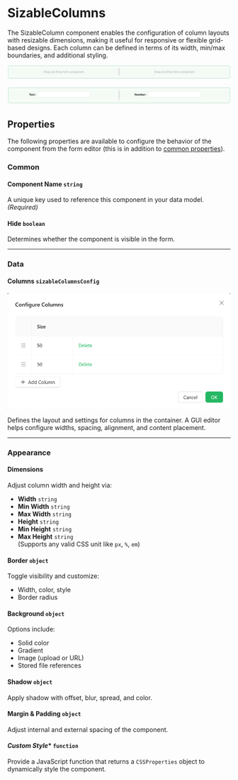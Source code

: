 # SizableColumns

The SizableColumn component enables the configuration of column layouts with resizable dimensions, making it useful for responsive or flexible grid-based designs. Each column can be defined in terms of its width, min/max boundaries, and additional styling.

![Image](../Layouts/images/sizablecolumns1.png)

![Image](../Layouts/images/sizablecolumns2.png)

## Properties

The following properties are available to configure the behavior of the component from the form editor (this is in addition to [common properties](/docs/front-end-basics/form-components/common-component-properties)).

### Common
#### **Component Name** `string`  
A unique key used to reference this component in your data model. *(Required)*

#### **Hide** `boolean`  
Determines whether the component is visible in the form.

___

### Data

#### **Columns** `sizableColumnsConfig`  

![Image](../Layouts/images/sizablecolumns3.png)

Defines the layout and settings for columns in the container. A GUI editor helps configure widths, spacing, alignment, and content placement.

___

### Appearance

#### **Dimensions**  
Adjust column width and height via:
- **Width** `string`
- **Min Width** `string`
- **Max Width** `string`
- **Height** `string`
- **Min Height** `string`
- **Max Height** `string`  
(Supports any valid CSS unit like `px`, `%`, `em`)

#### **Border**  `object` 
Toggle visibility and customize:
- Width, color, style
- Border radius

#### **Background** `object` 
Options include:
- Solid color
- Gradient
- Image (upload or URL)
- Stored file references

#### **Shadow** `object`  
Apply shadow with offset, blur, spread, and color.

#### **Margin & Padding** `object`   
Adjust internal and external spacing of the component.

#### *Custom Style** `function`  
Provide a JavaScript function that returns a `CSSProperties` object to dynamically style the component.



